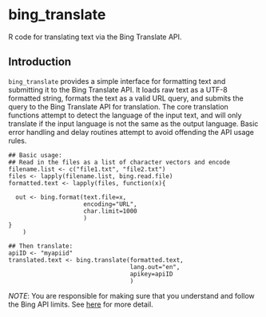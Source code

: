 bing_translate
==============

R code for translating text via the Bing Translate API.

Introduction
-------------

`bing_translate` provides a simple interface for formatting text and submitting it to the Bing Translate API. It loads raw text as a UTF-8 formatted string, formats the text as a valid URL query, and submits the query to the Bing Translate API for translation. The core translation functions attempt to detect the language of the input text, and will only translate if the input language is not the same as the output language. Basic error handling and delay routines attempt to avoid offending the API usage rules. 

    ## Basic usage:
    ## Read in the files as a list of character vectors and encode
    filename.list <- c("file1.txt", "file2.txt")
    files <- lapply(filename.list, bing.read.file)
    formatted.text <- lapply(files, function(x){

      out <- bing.format(text.file=x,
                         encoding="URL",
                         char.limit=1000
                         )
    }  
        )

    ## Then translate:
    apiID <- "myapiid"
    translated.text <- bing.translate(formatted.text,
                                      lang.out="en",
                                      apikey=apiID
                                      )
                                          
*NOTE*: You are responsible for making sure that you understand and follow the Bing API limits. See [here](http://social.msdn.microsoft.com/Forums/eu/microsofttranslator/thread/d837a761-eca6-4e86-979c-ff24e2ec3397) for more detail.

